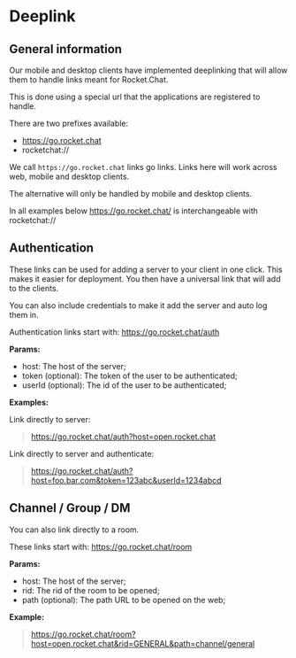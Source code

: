 # Deeplink

## General information

Our mobile and desktop clients have implemented deeplinking that will allow them to handle links meant for Rocket.Chat.

This is done using a special url that the applications are registered to handle.

There are two prefixes available:

* https://go.rocket.chat
* rocketchat://

We call `https://go.rocket.chat` links go links. Links here will work across web, mobile and desktop clients.

The alternative will only be handled by mobile and desktop clients.

In all examples below https://go.rocket.chat/ is interchangeable with rocketchat://

## Authentication

These links can be used for adding a server to your client in one click.  This makes it easier for deployment.  You then have a universal link that will add to the clients.

You can also include credentials to make it add the server and auto log them in.

Authentication links start with: https://go.rocket.chat/auth

**Params:**

- host: The host of the server;
- token (optional): The token of the user to be authenticated;
- userId (optional): The id of the user to be authenticated;

**Examples:**

Link directly to server:

> https://go.rocket.chat/auth?host=open.rocket.chat

Link directly to server and authenticate:

> https://go.rocket.chat/auth?host=foo.bar.com&token=123abc&userId=1234abcd

## Channel / Group / DM

You can also link directly to a room.

These links start with: https://go.rocket.chat/room

**Params:**

- host: The host of the server;
- rid: The rid of the room to be opened;
- path (optional): The path URL to be opened on the web;

**Example:**

> https://go.rocket.chat/room?host=open.rocket.chat&rid=GENERAL&path=channel/general
